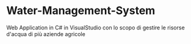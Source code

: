 # Water-Management-System
Web Application in C# in VisualStudio con lo scopo di gestire le risorse d'acqua di più aziende agricole
